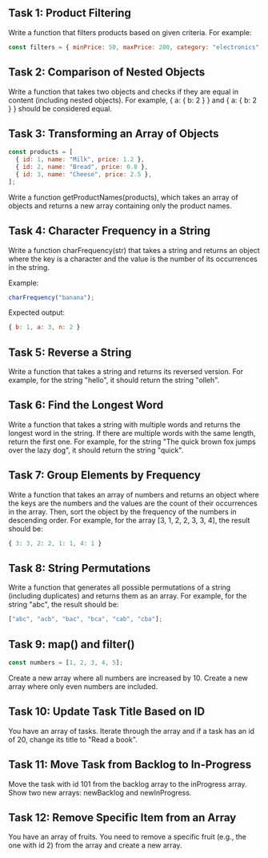 ## Task 1: Product Filtering

Write a function that filters products based on given criteria. For example:

```javascript
const filters = { minPrice: 50, maxPrice: 200, category: "electronics" };
```

## Task 2: Comparison of Nested Objects

Write a function that takes two objects and checks if they are equal in content (including nested objects). For example, { a: { b: 2 } } and { a: { b: 2 } } should be considered equal.

## Task 3: Transforming an Array of Objects

```javascript
const products = [
  { id: 1, name: "Milk", price: 1.2 },
  { id: 2, name: "Bread", price: 0.8 },
  { id: 3, name: "Cheese", price: 2.5 },
];
```

Write a function getProductNames(products), which takes an array of objects and returns a new array containing only the product names.

## Task 4: Character Frequency in a String

Write a function charFrequency(str) that takes a string and returns an object where the key is a character and the value is the number of its occurrences in the string.

Example:

```javascript
charFrequency("banana");
```

Expected output:

```javascript
{ b: 1, a: 3, n: 2 }
```

## Task 5: Reverse a String

Write a function that takes a string and returns its reversed version. For example, for the string "hello", it should return the string "olleh".

## Task 6: Find the Longest Word

Write a function that takes a string with multiple words and returns the longest word in the string. If there are multiple words with the same length, return the first one. For example, for the string "The quick brown fox jumps over the lazy dog", it should return the string "quick".

## Task 7: Group Elements by Frequency

Write a function that takes an array of numbers and returns an object where the keys are the numbers and the values are the count of their occurrences in the array. Then, sort the object by the frequency of the numbers in descending order. For example, for the array [3, 1, 2, 2, 3, 3, 4], the result should be:

```javascript
{ 3: 3, 2: 2, 1: 1, 4: 1 }
```

## Task 8: String Permutations

Write a function that generates all possible permutations of a string (including duplicates) and returns them as an array. For example, for the string "abc", the result should be:

```javascript
["abc", "acb", "bac", "bca", "cab", "cba"];
```

## Task 9: map() and filter()

```javascript
const numbers = [1, 2, 3, 4, 5];
```

Create a new array where all numbers are increased by 10.
Create a new array where only even numbers are included.

## Task 10: Update Task Title Based on ID

You have an array of tasks. Iterate through the array and if a task has an id of 20, change its title to "Read a book".

## Task 11: Move Task from Backlog to In-Progress

Move the task with id 101 from the backlog array to the inProgress array.
Show two new arrays: newBacklog and newInProgress.

## Task 12: Remove Specific Item from an Array

You have an array of fruits. You need to remove a specific fruit (e.g., the one with id 2) from the array and create a new array.
